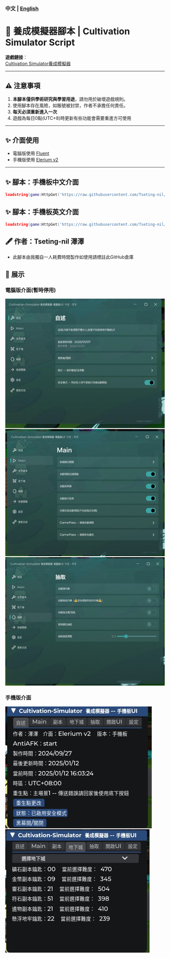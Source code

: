### 中文 | [English](READMEen.md)
# 🌟 養成模擬器腳本 | Cultivation Simulator Script

**遊戲鏈接**：  
[Cultivation Simulator養成模擬器](https://www.roblox.com/games/18645473062/UPD21-Cultivation-Simulator)

---

## ⚠️ 注意事項
1. **本腳本僅供學術研究與學習用途**，請勿用於破壞遊戲規則。
2. 使用腳本存在風險，如賬號被封禁，作者不承擔任何責任。
3. **每天必須重新進入一次**
4. 遊戲為每日0點(UTC+8)時更新有些功能會需要重進方可使用
   
---

## ✨ 介面使用
- 電腦版使用 [Fluent](https://github.com/dawid-scripts/Fluent)
- 手機版使用 [Elerium v2](https://github.com/memejames/elerium-v2-ui-library)

---

## ✨ 腳本：手機板中文介面
```lua
loadstring(game:HttpGet('https://raw.githubusercontent.com/Tseting-nil/-Cultivation-Simulator-script/refs/heads/main/%E6%89%8B%E6%A9%9F%E7%AB%AFUI/chinese%20script.lua'))()
```
## ✨ 腳本：手機板英文介面
```lua
loadstring(game:HttpGet('https://raw.githubusercontent.com/Tseting-nil/-Cultivation-Simulator-script/refs/heads/main/%E6%89%8B%E6%A9%9F%E7%AB%AFUI/English%20script.lua'))()
```

## 🖋 作者：Tseting-nil 澤澤 
  - 此腳本由我獨自一人耗費時間製作如使用請標註此GitHub倉庫
  
## 📸 展示

### 電腦版介面(暫時停用)
![電腦版 UI 展示 1](https://github.com/Tseting-nil/-Cultivation-Simulator-script/blob/main/%E5%9C%96%E7%89%87/%E6%BC%94%E7%A4%BA1.jpg)  
![電腦版 UI 展示 2](https://github.com/Tseting-nil/-Cultivation-Simulator-script/blob/main/%E5%9C%96%E7%89%87/%E6%BC%94%E7%A4%BA2.jpg)  
![電腦版 UI 展示 3](https://github.com/Tseting-nil/-Cultivation-Simulator-script/blob/main/%E5%9C%96%E7%89%87/%E6%BC%94%E7%A4%BA3.jpg)  

### 手機版介面
![手機版 UI 展示 1](https://github.com/Tseting-nil/-Cultivation-Simulator-script/blob/main/%E5%9C%96%E7%89%87/%E6%BC%94%E7%A4%BA4.jpg)  
![手機版 UI 展示 2](https://github.com/Tseting-nil/-Cultivation-Simulator-script/blob/main/%E5%9C%96%E7%89%87/%E6%BC%94%E7%A4%BA5.jpg)  


